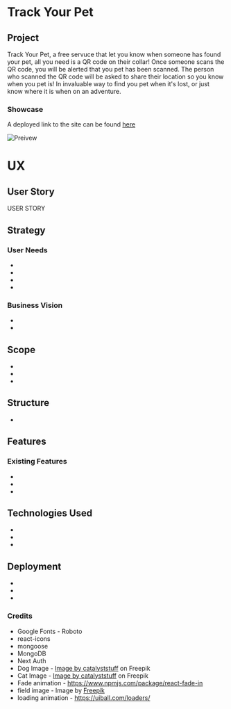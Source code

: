 # Track Your Pet

## Project

Track Your Pet, a free servuce that let you know when someone has found your pet, all you need is a QR code on their collar! Once someone scans the QR code, you will be alerted that you pet has been scanned. The person who scanned the QR code will be asked to share their location so you know when you pet is!
In invaluable way to find you pet when it's lost, or just know where it is when on an adventure.

### Showcase

A deployed link to the site can be found [here]()

![Preivew]()

# UX

## User Story

USER STORY

## Strategy

### User Needs

-
-
-
-

### Business Vision

-
-

## Scope

-
-
-

## Structure

-

## Features

### Existing Features

-
-
-

## Technologies Used

-
-
-

## Deployment

-
-
-

### Credits

- Google Fonts - Roboto
- react-icons
- mongoose
- MongoDB
- Next Auth
- Dog Image - <a href="https://www.freepik.com/free-vector/cute-corgi-dog-sitting-cartoon-vector-icon-illustration-animal-nature-icon-concept-isolated-premium-vector-flat-cartoon-style_22750900.htm#query=cartoon%20dog&position=8&from_view=search&track=ais">Image by catalyststuff</a> on Freepik
- Cat Image - <a href="https://www.freepik.com/free-vector/cute-cat-sitting-cartoon-vector-icon-illustration-animal-nature-icon-concept-isolated-premium-vector-flat-cartoon-style_22638092.htm#query=cartoon%20cat&position=0&from_view=keyword&track=ais">Image by catalyststuff</a> on Freepik
- Fade animation - https://www.npmjs.com/package/react-fade-in
- field image - Image by <a href="https://www.freepik.com/free-vector/gradient-spring-landscape-concept_6880829.htm#query=field%20cartoon&position=17&from_view=search&track=ais">Freepik</a>
- loading animation - https://uiball.com/loaders/
